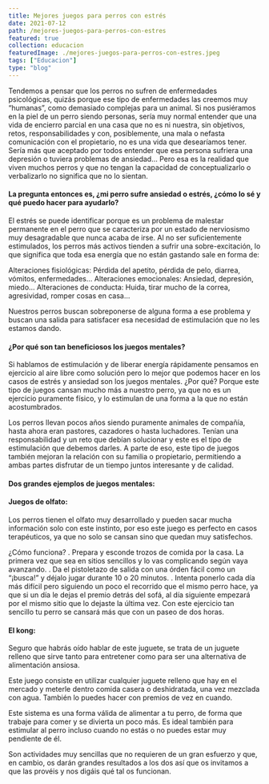```yaml
---
title: Mejores juegos para perros con estrés
date: 2021-07-12
path: /mejores-juegos-para-perros-con-estres
featured: true
collection: educacion
featuredImage: ./mejores-juegos-para-perros-con-estres.jpeg
tags: ["Educacion"]
type: "blog"
---
```


Tendemos a pensar que los perros no sufren de enfermedades psicológicas, quizás porque ese tipo de enfermedades las creemos muy “humanas”, como demasiado complejas para un animal. 
Si nos pusiéramos en la piel de un perro siendo personas, sería muy normal entender que una vida de encierro parcial en una casa que no es ni nuestra, sin objetivos, retos, responsabilidades y con, posiblemente, una mala o nefasta comunicación con el propietario, no es una vida que desearíamos tener. Sería más que aceptado por todos entender que esa persona sufriera una depresión o tuviera problemas de ansiedad... Pero esa es la realidad que viven muchos perros y que no tengan la capacidad de conceptualizarlo o verbalizarlo no significa que no lo sientan.


#### La pregunta entonces es, ¿mi perro sufre ansiedad o estrés, ¿cómo lo sé y qué puedo hacer para ayudarlo?

El estrés se puede identificar porque es un problema de malestar permanente en el perro que se caracteriza por un estado de nerviosismo muy desagradable que nunca acaba de irse. 
Al no ser suficientemente estimulados, los perros más activos tienden a sufrir una sobre-excitación, lo que significa que toda esa energía que no están gastando sale en forma de:

Alteraciones fisiológicas: Pérdida del apetito, pérdida de pelo, diarrea, vómitos, enfermedades…
Alteraciones emocionales: Ansiedad, depresión, miedo…
Alteraciones de conducta: Huida, tirar mucho de la correa, agresividad, romper cosas en casa…

Nuestros perros buscan sobreponerse de alguna forma a ese problema y buscan una salida para satisfacer esa necesidad de estimulación que no les estamos dando.


#### ¿Por qué son tan beneficiosos los juegos mentales?

Si hablamos de estimulación y de liberar energía rápidamente pensamos en ejercicio al aire libre como solución pero lo mejor que podemos hacer en los casos de estrés y ansiedad son los juegos mentales.
¿Por qué? Porque este tipo de juegos cansan mucho más a nuestro perro, ya que no es un ejercicio puramente físico, y lo estimulan de una forma a la que no están acostumbrados.

Los perros llevan pocos años siendo puramente animales de compañía, hasta ahora eran pastores, cazadores o hasta luchadores. Tenían una responsabilidad y un reto que debían solucionar y este es el tipo de estimulación que debemos darles.
A parte de eso, este tipo de juegos también mejoran la relación con su familia o propietario, permitiendo  a ambas partes disfrutar de un tiempo juntos interesante y de calidad.


#### Dos grandes ejemplos de juegos mentales:

#### Juegos de olfato: 
Los perros tienen el olfato muy desarrollado y pueden sacar mucha información solo con este instinto, por eso este juego es perfecto en casos terapéuticos, ya que no solo se cansan sino que quedan muy satisfechos.

¿Cómo funciona? 
. Prepara y esconde trozos de comida por la casa. La primera vez que sea en sitios sencillos y lo vas complicando según vaya avanzando.
. Da el pistoletazo de salida con una órden fácil como un “¡busca!” y déjalo jugar durante 10 o 20 minutos.
. Intenta ponerlo cada día más difícil pero siguiendo un poco el recorrido que el mismo perro hace, ya que si un día le dejas el premio detrás del sofá, al día siguiente empezará por el mismo sitio que lo dejaste la última vez.
Con este ejercicio tan sencillo tu perro se cansará más que con un paseo de dos horas.

#### El kong: 
Seguro que habrás oído hablar de este juguete, se trata de un juguete relleno que sirve tanto para entretener como para ser una alternativa de alimentación ansiosa. 

Este juego consiste en utilizar cualquier juguete relleno que hay en el mercado y meterle dentro comida casera o deshidratada, una vez mezclada con agua. También lo puedes hacer con premios de vez en cuando.

Este sistema es una forma válida de alimentar a tu perro, de forma que trabaje para comer y se divierta un poco más. Es ideal también para estimular al perro incluso cuando no estás o no puedes estar muy pendiente de él.

Son actividades muy sencillas que no requieren de un gran esfuerzo y que, en cambio, os darán grandes resultados a los dos así que os invitamos a que las provéis y nos digáis qué tal os funcionan.


